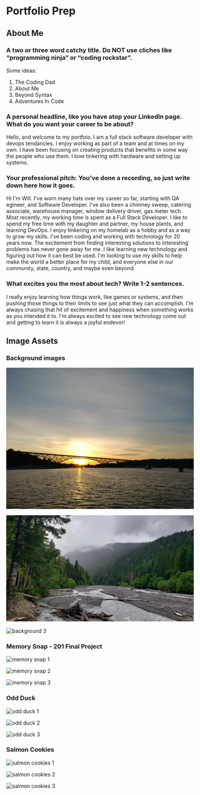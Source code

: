 # Portfolio Prep

## About Me

### A two or three word catchy title. Do NOT use cliches like “programming ninja” or “coding rockstar”.

Some ideas:

1. The Coding Dad
2. About Me
3. Beyond Syntax
4. Adventures In Code

### A personal headline, like you have atop your LinkedIn page. What do you want your career to be about?

Hello, and welcome to my portfoio. I am a full stack software developer with devops tendancies. I enjoy working as part of a team and at times on my own. I have been focusing on creating products that benefits in some way the people who use them. I love tinkering with hardware and setting up systems.

### Your professional pitch: You’ve done a recording, so just write down here how it goes.

Hi I'm Will. I've worn many hats over my career so far, starting with QA egineer, and Software Developer. I've also been a chimney sweep, catering associate, warehouse manager, window delivery driver, gas meter tech. Most recently, my working time is spent as a Full Stack Developer. I like to spend my free time with my daughter and partner, my house plants, and learning DevOps. I enjoy tinkering on my homelab as a hobby and as a way to grow my skills.  I've been coding and working with technology for 20 years now. The excitement from finding interesting solutions to interesting problems has never gone away for me. I like learning new technology and figuring out how it can best be used. I'm looking to use my skills to help make the world a better place for my child, and everyone else in our community, state, country, and maybe even beyond.

### What excites you the most about tech? Write 1-2 sentences.

I really enjoy learning how things work, like games or systems, and then pushing those things to their limits to see just what they can accomplish. I'm always chasing that hit of excitement and happiness when something works as you intended it to. I'm always excited to see new technology come out and getting to learn it is always a joyful endevor!

## Image Assets

### Background images

![background 1](assets/20180526_203922.jpg)

![background 2](assets/20200628_123909.jpg)

![background 3](assets/20220702_210139.jpg)

### Memory Snap - 201 Final Project

![memory snap 1](assets/Screenshot%202024-01-08%20at%2011.16.54 PM.png)

![memory snap 2](assets/Screenshot%202024-01-08%20at%2011.17.14 PM.png)

![memory snap 3](assets/Screenshot%202024-01-08%20at%2011.18.01 PM.png)

### Odd Duck

![odd duck 1](assets/Screenshot%202024-01-08%20at%2011.19.12 PM.png)

![odd duck 2](assets/Screenshot%202024-01-08%20at%2011.19.43 PM.png)

![odd duck 3](assets/Screenshot%202024-01-08%20at%2011.20.07 PM.png)

### Salmon Cookies

![salmon cookies 1](assets/Screenshot%202024-01-08%20at%2011.20.59 PM.png)

![salmon cookies 2](assets/Screenshot%202024-01-08%20at%2011.21.23 PM.png)

![salmon cookies 3](assets/Screenshot%202024-01-08%20at%2011.21.38 PM.png)